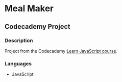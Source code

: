 # Meal Maker
## Codecademy Project

### Description

Project from the Codecademy [Learn JavaScript course](https://www.codecademy.com/enrolled/courses/introduction-to-javascript).

### Languages

* JavaScript